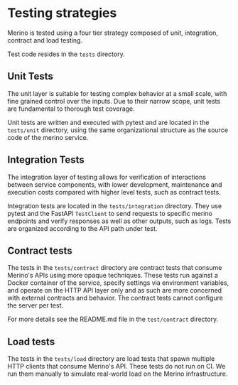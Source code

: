# Testing strategies

Merino is tested using a four tier strategy composed of unit, integration, contract
and load testing.

Test code resides in the `tests` directory.

## Unit Tests

The unit layer is suitable for testing complex behavior at a small scale, with fine
grained control over the inputs. Due to their narrow scope, unit tests are fundamental
to thorough test coverage.

Unit tests are written and executed with pytest and are located in the `tests/unit`
directory, using the same organizational structure as the source code of the merino
service.

## Integration Tests

The integration layer of testing allows for verification of interactions between
service components, with lower development, maintenance and execution costs compared
with higher level tests, such as contract tests.

Integration tests are located in the `tests/integration` directory. They use pytest and
the FastAPI `TestClient` to send requests to specific merino endpoints and verify
responses as well as other outputs, such as logs. Tests are organized according to the
API path under test.

## Contract tests

The tests in the `tests/contract` directory are contract tests
that consume Merino's APIs using more opaque techniques. These tests run against
a Docker container of the service, specify settings via environment variables,
and operate on the HTTP API layer only and as such are more concerned with
external contracts and behavior. The contract tests cannot configure the server
per test.

For more details see the README.md file in the `test/contract`
directory.

## Load tests

The tests in the `tests/load` directory are load tests that
spawn multiple HTTP clients that consume Merino's API. These tests do not run on
CI. We run them manually to simulate real-world load on the Merino infrastructure.
